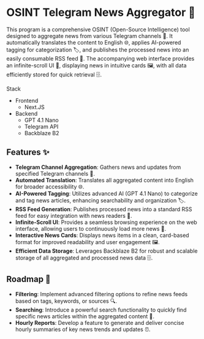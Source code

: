 # OSINT Telegram News Aggregator 📰

This program is a comprehensive OSINT (Open-Source Intelligence) tool designed to aggregate news from various Telegram channels 📱. It automatically translates the content to English 🌐, applies AI-powered tagging for categorization 🏷️, and publishes the processed news into an easily consumable RSS feed 📡. The accompanying web interface provides an infinite-scroll UI 📜, displaying news in intuitive cards 🖼️, with all data efficiently stored for quick retrieval 🗄️.

Stack
- Frontend
    - Next.JS
- Backend
    - GPT 4.1 Nano
    - Telegram API
    - Backblaze B2

## Features ✨
- **Telegram Channel Aggregation**: Gathers news and updates from specified Telegram channels 📱.
- **Automated Translation**: Translates all aggregated content into English for broader accessibility 🌐.
- **AI-Powered Tagging**: Utilizes advanced AI (GPT 4.1 Nano) to categorize and tag news articles, enhancing searchability and organization 🏷️.
- **RSS Feed Generation**: Publishes processed news into a standard RSS feed for easy integration with news readers 📡.
- **Infinite-Scroll UI**: Provides a seamless browsing experience on the web interface, allowing users to continuously load more news 📜.
- **Interactive News Cards**: Displays news items in a clean, card-based format for improved readability and user engagement 🖼️.
- **Efficient Data Storage**: Leverages Backblaze B2 for robust and scalable storage of all aggregated and processed news data 🗄️.

## Roadmap 🚀
- **Filtering**: Implement advanced filtering options to refine news feeds based on tags, keywords, or sources 🔍.
- **Searching**: Introduce a powerful search functionality to quickly find specific news articles within the aggregated content 🔎.
- **Hourly Reports**: Develop a feature to generate and deliver concise hourly summaries of key news trends and updates ⏰.